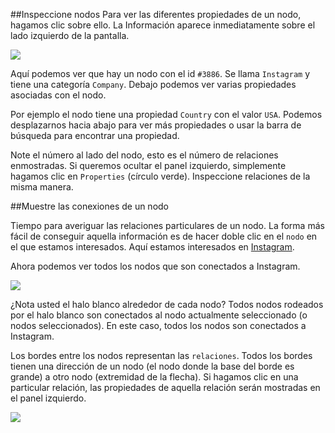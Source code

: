 
##Inspeccione nodos
Para ver las diferentes propiedades de un nodo, hagamos clic sobre ello. La Información aparece inmediatamente sobre el lado izquierdo de la pantalla.

![](https://github.com/Linkurious/linkurious-enterprise-manual/raw/master/en/first-visualization/PropertiesCircle.png)

Aquí podemos ver que hay un nodo con el id ```#3886```. Se llama ```Instagram``` y tiene una categoría ```Company```. Debajo podemos ver varias propiedades asociadas con el nodo.


Por ejemplo el nodo tiene una propiedad ```Country``` con el valor ```USA```.
Podemos desplazarnos hacia abajo para ver más propiedades o usar la barra de búsqueda para encontrar una propiedad.

Note el número al lado del nodo, esto es el número de relaciones enmostradas.
Si queremos ocultar el panel izquierdo, simplemente hagamos clic en ```Properties``` (círculo verde).
Inspeccione relaciones de la misma manera.

##Muestre las conexiones de un nodo

Tiempo para averiguar las relaciones particulares de un nodo. La forma más fácil de conseguir aquella información es de hacer doble clic en el ```nodo``` en el que estamos interesados. Aquí estamos interesados en [Instagram](http://instagram.com/).

Ahora podemos ver todos los nodos que son conectados a Instagram.

 ![](https://github.com/Linkurious/linkurious-enterprise-manual/raw/master/en/first-visualization/Connections.png)
 
¿Nota usted el halo blanco alrededor de cada nodo? Todos nodos rodeados por el halo blanco son conectados al nodo actualmente seleccionado (o nodos seleccionados). En este caso, todos los nodos son conectados a Instagram.

Los bordes entre los nodos representan las ```relaciones```. Todos los bordes tienen una dirección de un nodo (el nodo donde la base del borde es grande) a otro nodo (extremidad de la flecha).
Si hagamos clic en una particular relación, las propiedades de aquella relación serán mostradas en el panel izquierdo.

![](https://github.com/Linkurious/linkurious-enterprise-manual/raw/master/en/first-visualization/Relationship_Properties.png)